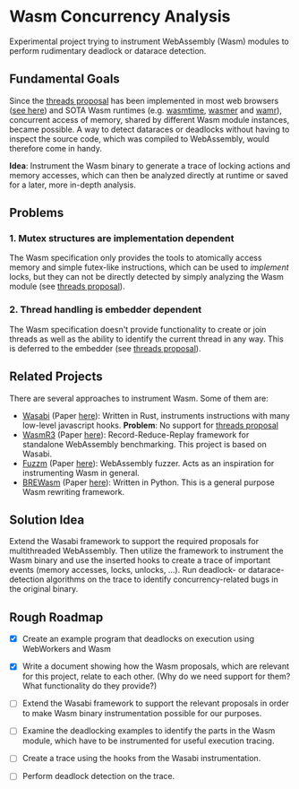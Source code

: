 # Wasm Concurrency Analysis

Experimental project trying to instrument WebAssembly (Wasm) modules to perform rudimentary deadlock or datarace detection.

## Fundamental Goals
Since the [threads proposal](https://github.com/WebAssembly/threads/blob/main/proposals/threads/Overview.md) has been implemented in most web browsers ([see here](https://developer.mozilla.org/en-US/docs/WebAssembly#browser_compatibility)) and SOTA Wasm runtimes (e.g. [wasmtime](https://github.com/bytecodealliance/wasmtime), [wasmer](https://github.com/wasmerio/wasmer) and [wamr](https://github.com/bytecodealliance/wasm-micro-runtime)), concurrent access of memory, shared by different Wasm module instances, became possible. A way to detect dataraces or deadlocks without having to inspect the source code, which was compiled to WebAssembly, would therefore come in handy.

**Idea**: Instrument the Wasm binary to generate a trace of locking actions and memory accesses, which can then be analyzed directly at runtime or saved for a later, more in-depth analysis.


## Problems
### 1. Mutex structures are implementation dependent
The Wasm specification only provides the tools to atomically access memory and simple futex-like instructions, which can be used to *implement* locks, but they can not be directly detected by simply analyzing the Wasm module (see [threads proposal](https://github.com/WebAssembly/threads/blob/main/proposals/threads/Overview.md)).

### 2. Thread handling is embedder dependent
The Wasm specification doesn't provide functionality to create or join threads as well as the ability to identify the current thread in any way. This is deferred to the embedder (see [threads proposal](https://github.com/WebAssembly/threads/blob/main/proposals/threads/Overview.md)).

## Related Projects
There are several approaches to instrument Wasm. Some of them are: 
- [Wasabi](https://github.com/danleh/wasabi/tree/master) (Paper [here](https://arxiv.org/pdf/1808.10652)): Written in Rust, instruments instructions with many low-level javascript hooks. **Problem**: No support for [threads proposal](https://github.com/WebAssembly/threads/blob/main/proposals/threads/Overview.md)
- [WasmR3](https://github.com/sola-st/wasm-r3) (Paper [here](https://arxiv.org/pdf/2409.00708)): Record-Reduce-Replay framework for standalone WebAssembly benchmarking. This project is based on Wasabi.
- [Fuzzm](https://github.com/fuzzm/fuzzm-project) (Paper [here](https://arxiv.org/pdf/2110.15433)): WebAssembly fuzzer. Acts as an inspiration for instrumenting Wasm in general.
- [BREWasm](https://github.com/security-pride/BREWasm/tree/main) (Paper [here](https://arxiv.org/pdf/2305.01454)): Written in Python. This is a general purpose Wasm rewriting framework.

## Solution Idea
Extend the Wasabi framework to support the required proposals for multithreaded WebAssembly. Then utilize the framework to instrument the Wasm binary and use the inserted hooks to create a trace of important events (memory accesses, locks, unlocks, ...). Run deadlock- or datarace-detection algorithms on the trace to identify concurrency-related bugs in the original binary.

## Rough Roadmap
- [x] Create an example program that deadlocks on execution using WebWorkers and Wasm

- [x] Write a document showing how the Wasm proposals, which are relevant for this project, relate to each other. (Why do we need support for them? What functionality do they provide?)

- [ ] Extend the Wasabi framework to support the relevant proposals in order to make Wasm binary instrumentation possible for our purposes.

- [ ] Examine the deadlocking examples to identify the parts in the Wasm module, which have to be instrumented for useful execution tracing.

- [ ] Create a trace using the hooks from the Wasabi instrumentation.

- [ ] Perform deadlock detection on the trace.
